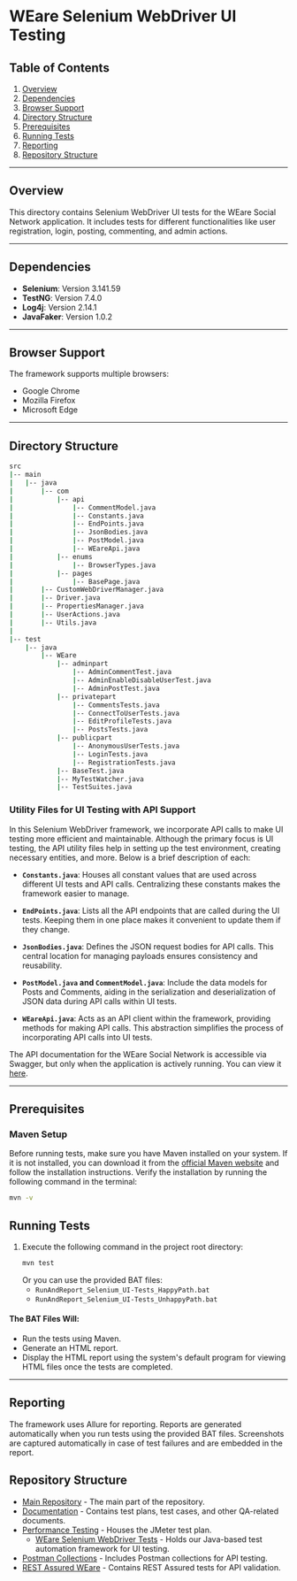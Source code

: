 # WEare Selenium WebDriver UI Testing

## Table of Contents
1. [Overview](#overview)
2. [Dependencies](#dependencies)
3. [Browser Support](#browser-support)
4. [Directory Structure](#directory-structure)
5. [Prerequisites](#prerequisites)
6. [Running Tests](#running-tests)
7. [Reporting](#reporting)
8. [Repository Structure](#repository-structure)

---

## Overview
This directory contains Selenium WebDriver UI tests for the WEare Social Network application. It includes tests for different functionalities like user registration, login, posting, commenting, and admin actions.

---

## Dependencies
- **Selenium**: Version 3.141.59
- **TestNG**: Version 7.4.0
- **Log4j**: Version 2.14.1
- **JavaFaker**: Version 1.0.2

---

## Browser Support
The framework supports multiple browsers:
- Google Chrome
- Mozilla Firefox
- Microsoft Edge

---

## Directory Structure

```bash
src
|-- main
|   |-- java
|       |-- com
|           |-- api
|               |-- CommentModel.java
|               |-- Constants.java
|               |-- EndPoints.java
|               |-- JsonBodies.java
|               |-- PostModel.java
|               |-- WEareApi.java
|           |-- enums
|               |-- BrowserTypes.java
|           |-- pages
|               |-- BasePage.java
|       |-- CustomWebDriverManager.java
|       |-- Driver.java
|       |-- PropertiesManager.java
|       |-- UserActions.java
|       |-- Utils.java
|
|-- test
    |-- java
        |-- WEare
            |-- adminpart
                |-- AdminCommentTest.java
                |-- AdminEnableDisableUserTest.java
                |-- AdminPostTest.java
            |-- privatepart
                |-- CommentsTests.java
                |-- ConnectToUserTests.java
                |-- EditProfileTests.java
                |-- PostsTests.java
            |-- publicpart
                |-- AnonymousUserTests.java
                |-- LoginTests.java
                |-- RegistrationTests.java
            |-- BaseTest.java
            |-- MyTestWatcher.java
            |-- TestSuites.java

```
### Utility Files for UI Testing with API Support

In this Selenium WebDriver framework, we incorporate API calls to make UI testing more efficient and maintainable. Although the primary focus is UI testing, the API utility files help in setting up the test environment, creating necessary entities, and more. Below is a brief description of each:

- **`Constants.java`**: Houses all constant values that are used across different UI tests and API calls. Centralizing these constants makes the framework easier to manage.

- **`EndPoints.java`**: Lists all the API endpoints that are called during the UI tests. Keeping them in one place makes it convenient to update them if they change.

- **`JsonBodies.java`**: Defines the JSON request bodies for API calls. This central location for managing payloads ensures consistency and reusability.

- **`PostModel.java` and `CommentModel.java`**: Include the data models for Posts and Comments, aiding in the serialization and deserialization of JSON data during API calls within UI tests.

- **`WEareApi.java`**: Acts as an API client within the framework, providing methods for making API calls. This abstraction simplifies the process of incorporating API calls into UI tests.

The API documentation for the WEare Social Network is accessible via Swagger, but only when the application is actively running. You can view it [here](http://localhost:8081/swagger-ui.html#/).


---

## Prerequisites

### Maven Setup
Before running tests, make sure you have Maven installed on your system. If it is not installed, you can download it from the [official Maven website](https://maven.apache.org/download.cgi) and follow the installation instructions. Verify the installation by running the following command in the terminal:

```bash
mvn -v
```

## Running Tests

1. Execute the following command in the project root directory:
    ```bash
    mvn test
    ```
   Or you can use the provided BAT files:
    - `RunAndReport_Selenium_UI-Tests_HappyPath.bat`
    - `RunAndReport_Selenium_UI-Tests_UnhappyPath.bat`
   
#### The BAT Files Will:
- Run the tests using Maven.
- Generate an HTML report.
- Display the HTML report using the system's default program for viewing HTML files once the tests are completed.

---

## Reporting
The framework uses Allure for reporting. Reports are generated automatically when you run tests using the provided BAT files. Screenshots are captured automatically in case of test failures and are embedded in the report.

## Repository Structure

- [Main Repository](https://github.com/Alpha-50-group-4-final-project/Group-4-common-repo/tree/main) - The main part of the repository.
- [Documentation](https://github.com/Alpha-50-group-4-final-project/Group-4-common-repo/tree/main/Documentation) - Contains test plans, test cases, and other QA-related documents.
- [Performance Testing](https://github.com/Alpha-50-group-4-final-project/Group-4-common-repo/tree/main/Performance-Testing) - Houses the JMeter test plan.
  - [WEare Selenium WebDriver Tests](https://github.com/Alpha-50-group-4-final-project/Group-4-common-repo/tree/main/WEare-SeleniumWebDriver-tests) - Holds our Java-based test automation framework for UI testing.
- [Postman Collections](https://github.com/Alpha-50-group-4-final-project/Group-4-common-repo/tree/main/Postman-Collections) - Includes Postman collections for API testing.
- [REST Assured WEare](https://github.com/Alpha-50-group-4-final-project/Group-4-common-repo/tree/main/REST-Assured-WEare) - Contains REST Assured tests for API validation.